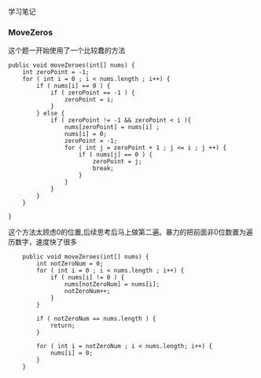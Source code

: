 学习笔记

### MoveZeros
这个题一开始使用了一个比较蠢的方法
    
    public void moveZeroes(int[] nums) {
        int zeroPoint = -1;
        for ( int i = 0 ; i < nums.length ; i++) {
            if ( nums[i] == 0 ) {
                if ( zeroPoint == -1 ) {
                    zeroPoint = i;
                }
            } else {
                if ( zeroPoint != -1 && zeroPoint < i ){
                    nums[zeroPoint] = nums[i] ;
                    nums[i] = 0;
                    zeroPoint = -1;
                    for ( int j = zeroPoint + 1 ; j <= i ; j ++) {
                        if ( nums[j] == 0 ) {
                            zeroPoint = j;
                            break;
                        }
                    }
                }
            }
        }

    }
这个方法太顾虑0的位置,后续思考后马上做第二遍。暴力的把前面非0位数置为遍历数字，速度快了很多
    
        public void moveZeroes(int[] nums) {
            int notZeroNum = 0;
            for ( int i = 0 ; i < nums.length ; i++) {
                if ( nums[i] != 0 ) {
                    nums[notZeroNum] = nums[i];
                    notZeroNum++;
                }
            }
    
            if ( notZeroNum == nums.length ) {
                return;
            }
    
            for ( int i = notZeroNum ; i < nums.length; i++) {
                nums[i] = 0;
            }
        }

